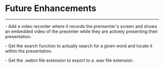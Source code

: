 Future Enhancements
=========

--------------------
<p>
- Add a video recorder where it records the prensenter's screen and shows an embedded video of the 
presenter while they are actively presenting their presentation.
</p>
<p>
- Get the search function to actually search for a given word and locate it within the presentation.
</p>
<p>
- Get the .webm file extension to export to a .wav file extension.
</p>
